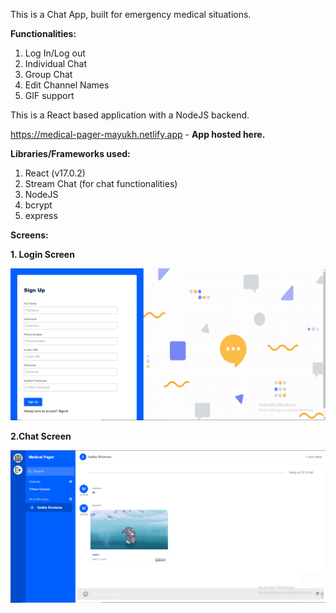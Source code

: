 This is a Chat App, built for emergency medical situations.

**Functionalities:**

1. Log In/Log out
2. Individual Chat
3. Group Chat
4. Edit Channel Names
5. GIF support

This is a React based application with a NodeJS backend.

https://medical-pager-mayukh.netlify.app - **App hosted here.**

**Libraries/Frameworks used:**

1. React (v17.0.2)
2. Stream Chat (for chat functionalities)
3. NodeJS
4. bcrypt
5. express

**Screens:**

**1. Login Screen**

![alt text](https://github.com/Mack241/Chat-App/blob/ecc098e45e40d9477d2b3d840687a392938dba6c/client/LoginScreen.PNG)


**2.Chat Screen**

![alt text](https://github.com/Mack241/Chat-App/blob/ecc098e45e40d9477d2b3d840687a392938dba6c/client/ChatScreen.PNG)
